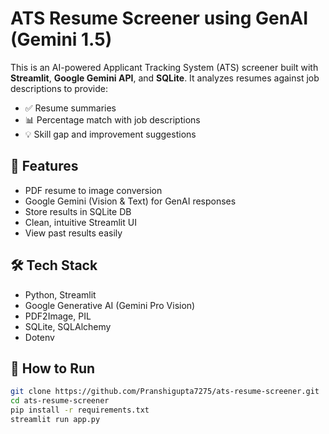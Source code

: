 # ATS Resume Screener using GenAI (Gemini 1.5)

This is an AI-powered Applicant Tracking System (ATS) screener built with **Streamlit**, **Google Gemini API**, and **SQLite**. It analyzes resumes against job descriptions to provide:
- ✅ Resume summaries
- 📊 Percentage match with job descriptions
- 💡 Skill gap and improvement suggestions

## 🔧 Features
- PDF resume to image conversion
- Google Gemini (Vision & Text) for GenAI responses
- Store results in SQLite DB
- Clean, intuitive Streamlit UI
- View past results easily

## 🛠 Tech Stack
- Python, Streamlit
- Google Generative AI (Gemini Pro Vision)
- PDF2Image, PIL
- SQLite, SQLAlchemy
- Dotenv

## 🚀 How to Run
```bash
git clone https://github.com/Pranshigupta7275/ats-resume-screener.git
cd ats-resume-screener
pip install -r requirements.txt
streamlit run app.py
